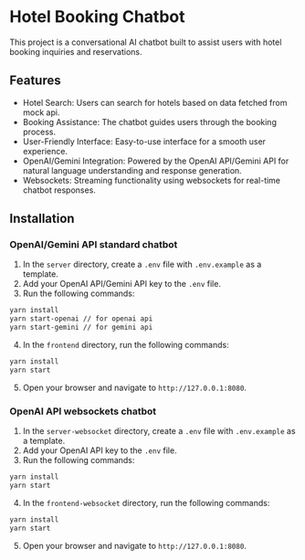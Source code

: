 # Hotel Booking Chatbot

This project is a conversational AI chatbot built to assist users with hotel booking inquiries and reservations.

## Features

- Hotel Search: Users can search for hotels based on data fetched from mock api.
- Booking Assistance: The chatbot guides users through the booking process.
- User-Friendly Interface: Easy-to-use interface for a smooth user experience.
- OpenAI/Gemini Integration: Powered by the OpenAI API/Gemini API for natural language understanding and response generation.
- Websockets: Streaming functionality using websockets for real-time chatbot responses.

## Installation

### OpenAI/Gemini API standard chatbot

1. In the `server` directory, create a `.env` file with `.env.example` as a template.
2. Add your OpenAI API/Gemini API key to the `.env` file.
3. Run the following commands:

```bash
yarn install
yarn start-openai // for openai api
yarn start-gemini // for gemini api
```

4. In the `frontend` directory, run the following commands:

```bash
yarn install
yarn start
```

5. Open your browser and navigate to `http://127.0.0.1:8080`.

### OpenAI API websockets chatbot

1. In the `server-websocket` directory, create a `.env` file with `.env.example` as a template.
2. Add your OpenAI API key to the `.env` file.
3. Run the following commands:

```bash
yarn install
yarn start
```

4. In the `frontend-websocket` directory, run the following commands:

```bash
yarn install
yarn start
```

5. Open your browser and navigate to `http://127.0.0.1:8080`.
